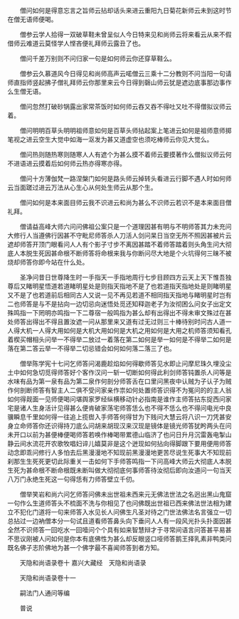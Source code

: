 <!-- { "loadSidebar": true } -->
　　僧问如何是得意忘言之旨师云拈却话头来进云重阳九日菊花新师云未到这时节在僧无语师便喝。

　　僧参云学人拾得一双破草鞋未曾呈似人今日特来见和尚师云将来看云从来不假借师云难道云莫怪学人悭吝便礼拜师云露丑了也。

　　僧问千差万别则不问归家一句是如何师云你还穿草鞋么。

　　僧参云久慕道风今日得见和尚师高声云喏僧云三乘十二分教则不问当阳一句请师直指师竖起拂子僧礼拜师云你那里来云今日得到磬山师云犹是遮边底事那边事作么生僧无语。

　　僧问忽然打破砂锅露出家常茶饭时如何师云吞又吞不得吐又吐不得僧拟议师云着。

　　僧问明明百草头明明祖师意如何是百草头师拈起案上笔进云如何是祖师意师掷笔视之进云空生大觉中如海一沤发为甚又道虚空也须吃棒师云你见大觉么。

　　僧问热则随热寒则随寒人人有遮个为甚么摸不着师云要摸著作么僧拟议师云何不进语进云摸着后如何师云热亦得寒亦得。

　　僧问十方薄伽梵一路涅槃门如何是路头师云掉转头看进云行脚不遇人时如何师云当面蹉过进云万法从心生心从何处生师云从那个生。

　　僧问如何是本来面目师云我不识进云和尚为甚么不识师云若识不是本来面目僧礼拜。

　　僧请益高峰大师六问问佛祖公案只是一个道理因甚有明与不明师答其力未充问大修行人当遵佛行因甚不守毗尼师答杀人刀活人剑问杲日当空无所不照因甚被片云遮却师答开顶门眼看问人人有个影子寸步不离因甚踏不着师答踏着则头角生问大彻底人本脱生死因甚命根不断师答将命根来我与你断问尽大地是个火坑得何三昧不被烧却师答你即今站在什么处。

　　圣净问昔日世尊降生时一手指天一手指地周行七步目顾四方云天上天下惟吾独尊后又睹明星悟道若道睹明星处是则指天指地不是了也若道指天指地处是则睹明星又不是了也若道前后相同古人又说一见不再见若道不相同指天指地与睹明星时岂有二也师答是与不是拈向一边切忌向迷悟处觅还知释迦老子为汝彻困么问女子出定文殊鸣指一下罔明亦鸣指一下二尊宿一般鸣指为甚么却有出得出不得未审文殊过在甚处师答出得出不得且置汝遮一问从那里来又道有过无过则三十棒待别时问古人道一人得大机一人得大用如何是大机大用如何是大机之用如何是大用之机师答须知看孔着楔买帽相头问举一不得举二放过一着落在第二如何是举一如何是不得举二如何是落在第二答云举一不得举二切忌错会如何如何落二落三了也。

　　僧举陈学宪十七问乞师答问渴鹿趁焰如何得歇师答见水即止问摩尼珠久埋没尘土中如何急切觅得师答好个客作汉问一斩一切断如何得此利剑师答钝置杀人问等是水味有品为第一泉有品为第二泉作何剖分师答舌在口里问黑夜中认贼为子认子为贼作何剖断师答有智主人二俱不受问家亲作祟如何处置师答识得不为冤问的的主人翁如何得觌面一见师便喝问堪舆家罗经纵横移动针必指南是谁作主师答拈东捉西问家宅是诸人生身活计见得甚么便肯破家荡宅师答恁么也不得不恁么也不得问电光中良骥瞬息千里如何得一往追上揽辔入手师答何得甘为下贱问大慧云将八识一刀凭甚安身立命师答你还识得持刀底么问胡来胡现汉来汉现是镜体是镜光师答犹盻两头在问未开口以前为甚便棒便喝师答若唤作棒喝带累德山临济了也问日升月沉雷轰电掣山静云间水流花开农歌牧唱妇谇儿嬉莫非是这个迸现如何拈向得脚跟下要用便用师答动念即乖问修行人多怕去后黑漫漫地不知现前黑漫漫地更苦尽说生死事大不知现前刹那生生死死更切此际重关一击如何下手师答鸣指一下问高峰大师云大彻底人本脱生死为甚命根不断命根既未断叫做大彻彻底何事师答待汝彻后即向汝道问一句当天八万门永绝生死这一句得恁有力师答壁立千仞。

　　僧举笑岩和尚六问乞师答问佛未出世祖未西来元无佛法世法之名迥出黑山鬼窟一句作么生道师答头不梳面不洗与你相见了也问佛既出世祖已西来佛法世法相为建立不犯化门道将一句来师答入水见长人问佛生凡圣对待之门世法佛法名言强立一切总拈过一边衲僧本分一句试且道看师答鼻头向下垂问人人有一段风光扑头扑面因甚全然不识师答一回吃水一回噎问个个具有如来智慧辩才于寻常间语言问答甚平易甚不思议刚被人问如何是你本有底佛性为甚么却反眼竖口哑师答鹅王择乳素非鸭类问既名佛子志阶佛地为甚一个佛字最不喜闻师答到者方知。

　　天隐和尚语录卷十
嘉兴大藏经　天隐和尚语录


　　天隐和尚语录卷十一

　　嗣法门人通问等编

　　普说

